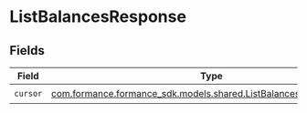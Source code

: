 # ListBalancesResponse


## Fields

| Field                                                                                                                   | Type                                                                                                                    | Required                                                                                                                | Description                                                                                                             |
| ----------------------------------------------------------------------------------------------------------------------- | ----------------------------------------------------------------------------------------------------------------------- | ----------------------------------------------------------------------------------------------------------------------- | ----------------------------------------------------------------------------------------------------------------------- |
| `cursor`                                                                                                                | [com.formance.formance_sdk.models.shared.ListBalancesResponseCursor](../../models/shared/ListBalancesResponseCursor.md) | :heavy_check_mark:                                                                                                      | N/A                                                                                                                     |